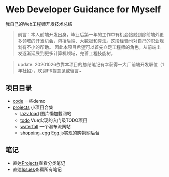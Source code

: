 # Web Developer Guidance for Myself 

我自己的Web工程师开发技术总结

> 前言：本人前端开发出身，毕业后第一年的工作中有机会接触到除前端外更多领域的开发机会，包括后端、大数据和算法。这段经验也对自己的职业规划有不小的帮助。
> 因此本项目希望可以首先立足工程师的角色，从前端出发逐渐延展到更多计算机领域，完善工程技能树。

> update: 20201026依靠本项目的总结笔记有幸获得一大厂前端开发职位（1年社招），欢迎PR提意见或留言~

## 项目目录

- [code](./code) 一些demo
- [projects](./projects) 小项目合集
  - [lazy load](./projects/LazyLoad) 图片懒加载网站
  - [todo](./projects/todo) Vue实现的入门级TODO项目
  - [waterfall](./projects/waterfall) 一个瀑布流网站
  - [shopping-egg](./projects/shopping) Egg.js实现的购物网后台

## 笔记

- 直达[Projects](https://github.com/tomoya06/web-developer-guidance/projects/1)查看分类笔记
- 直达[Issues](https://github.com/tomoya06/web-developer-guidance/issues)查看所有笔记

